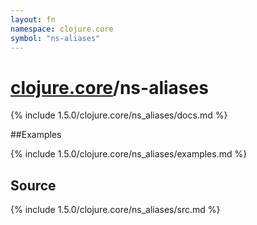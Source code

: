 ```yaml
---
layout: fn
namespace: clojure.core
symbol: "ns-aliases"
---
```


# [clojure.core](../)/ns-aliases

{% include 1.5.0/clojure.core/ns_aliases/docs.md %}

##Examples

{% include 1.5.0/clojure.core/ns_aliases/examples.md %}
## Source
{% include 1.5.0/clojure.core/ns_aliases/src.md %}

